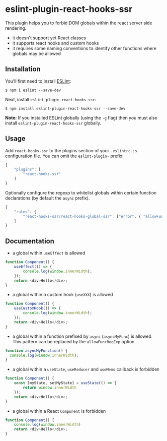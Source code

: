 # eslint-plugin-react-hooks-ssr

This plugin helps you to forbid DOM globals within the react server side rendering. 
- it doesn't support yet React classes
- it supports react hooks and custom hooks
- it requires some naming conventions to identify other functions where globals may be allowed


## Installation

You'll first need to install [ESLint](http://eslint.org):

```
$ npm i eslint --save-dev
```

Next, install `eslint-plugin-react-hooks-ssr`:

```
$ npm install eslint-plugin-react-hooks-ssr --save-dev
```

**Note:** If you installed ESLint globally (using the `-g` flag) then you must also install `eslint-plugin-react-hooks-ssr` globally.

## Usage

Add `react-hooks-ssr` to the plugins section of your `.eslintrc.js` configuration file. You can omit the `eslint-plugin-` prefix:

```javascript
{
    "plugins": [
        "react-hooks-ssr"
    ]
}
```

Optionally configure the regexp to whitelist globals within certain function declarations (by default the `async` prefix).

```javascript
{
    "rules": {
        "react-hooks-ssr/react-hooks-global-ssr": ["error", { "allowFuncRegExp": /test/ }]
    }
}
```

## Documentation

- a global within `useEffect` is allowed 

```javascript
function Component() {
    useEffect(() => {
        console.log(window.innerWidth);
    });
    return <div>Hello</div>;
}
```

- a global within a custom hook (`useXXX`) is allowed 

```javascript
function Component() {
    useCustomHook(() => {
        console.log(window.innerWidth);
    });
    return <div>Hello</div>;
}
```


- a global within a function prefixed by `async` (`asyncMyFunc`) is allowed. This pattern can be replaced by the `allowFuncRegExp` option

```javascript
function asyncMyFunction() {
  console.log(window.innerWidth);
}
```

- a global within a `useState`, `useReducer` and `useMemo` callback is forbidden

```javascript
function Component() {
    const [myState, setMyState] = useState(() => {
        return window.innerWidth
    });
    return <div>Hello</div>;
}
```

- a global within a React `Component` is forbidden

```javascript
function Component() {
    console.log(window.innerWidth)
    return <div>Hello</div>;
}
```